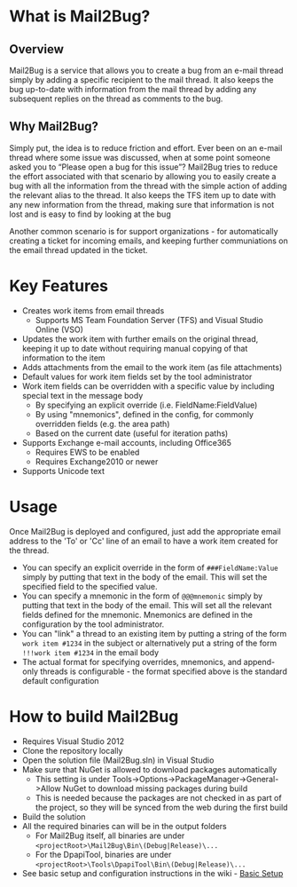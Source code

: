 # What is Mail2Bug? 

## Overview 
Mail2Bug is a service that allows you to create a bug from an e-mail thread simply by adding a specific recipient to the mail thread. It also keeps the bug up-to-date with information from the mail thread by adding any subsequent replies on the thread as comments to the bug. 


## Why Mail2Bug? 
Simply put, the idea is to reduce friction and effort. Ever been on an e-mail thread where some issue was discussed, when at some point someone asked you to “Please open a bug for this issue”? Mail2Bug tries to reduce the effort associated with that scenario by allowing you to easily create a bug with all the information from the thread with the simple action of adding the relevant alias to the thread. It also keeps the TFS item up to date with any new information from the thread, making sure that information is not lost and is easy to find by looking at the bug

Another common scenario is for support organizations - for automatically creating a ticket for incoming emails, and keeping further communiations on the email thread updated in the ticket.

# Key Features 
* Creates work items from email threads
  * Supports MS Team Foundation Server (TFS) and Visual Studio Online (VSO)
* Updates the work item with further emails on the original thread, keeping it up to date without requiring manual copying of that information to the item
* Adds attachments from the email to the work item (as file attachments)
* Default values for work item fields set by the tool administrator
* Work item fields can be overridden with a specific value by including special text in the message body
  * By specifying an explicit override (i.e. FieldName:FieldValue) 
  * By using "mnemonics", defined in the config, for commonly overridden fields (e.g. the area path)
  * Based on the current date (useful for iteration paths)
* Supports Exchange e-mail accounts, including Office365
  * Requires EWS to be enabled
  * Requires Exchange2010 or newer
* Supports Unicode text

# Usage
Once Mail2Bug is deployed and configured, just add the appropriate email address to the 'To' or 'Cc' line of an email to have a work item created for the thread.
* You can specify an explicit override in the form of `###FieldName:Value` simply by putting that text in the body of the email. This will set the specified field to the specified value.
* You can specify a mnemonic in the form of `@@@mnemonic` simply by putting that text in the body of the email. This will set all the relevant fields defined for the mnemonic. Mnemonics are defined in the configuration by the tool administrator.
* You can "link" a thread to an existing item by putting a string of the form `work item #1234` in the subject or alternatively put a string of the form `!!!work item #1234` in the email body
* The actual format for specifying overrides, mnemonics, and append-only threads is configurable - the format specified above is the standard default configuration

# How to build Mail2Bug
  * Requires Visual Studio 2012
  * Clone the repository locally
  * Open the solution file (Mail2Bug.sln) in Visual Studio 
  * Make sure that NuGet is allowed to download packages automatically
    * This setting is under Tools-\>Options-\>PackageManager-\>General-\>Allow NuGet to download missing packages during build
    * This is needed because the packages are not checked in as part of the project, so they will be synced from the web during the first build
  * Build the solution
  * All the required binaries can will be in the output folders
    * For Mail2Bug itself, all binaries are under `<projectRoot>\Mail2Bug\Bin\(Debug|Release)\...`
    * For the DpapiTool, binaries are under `<projectRoot>\Tools\DpapiTool\Bin\(Debug|Release)\...`
  * See basic setup and configuration instructions in the wiki - [Basic Setup](https://github.com/Microsoft/mail2bug/wiki/Basic-Setup)

